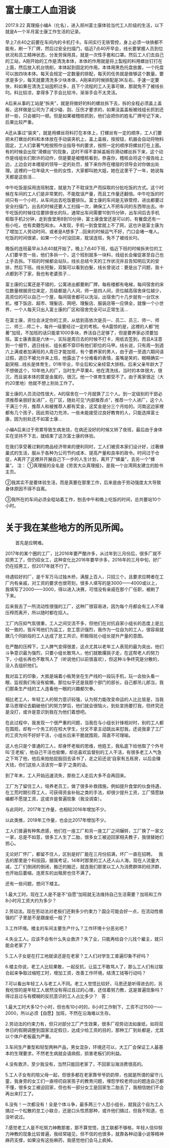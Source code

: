 # 富士康工人血泪谈
2017.9.22
真理报小编A（化名），进入郑州富士康体验当代工人阶级的生活，以下就是A一个半月富士康工作生活的记录。

早上7点40之前要在车间内的卡机打卡。车间实行无铁管控，身上必须一块铁都不能有，刷一下厂牌，然后过安全扫描门，临近7点40开早会，线长要掌握人员到位状况和员工精神状态，分发劳保用具，就是一次性手套和口罩。然后工人们去自己的工站，A刚开始的工作是清洗本体，本体的作用就是将上製程的料用螺丝钉打在上面，然后放入机台铣削，本体起到固定的作用。本体用黑色托盘放置，一个托盘可以放四块本体。每天会规定一定数量的排配，每天的任务就是做够这个数量。要求是多少，每天就要清洗多少块本体，A刚来的时候排配是3K左右，手速一定要快，料如果在清洗工站囤积过多，且下个流程的工人无事可做，那就免不了被线长叼。料比较凉，拿得多了手会比较冷，渐渐手会不太灵活。

A后来从事的工站是“拆夹”，就是将做好的料的螺丝拆下去，拆的全程必须盖上盖板，这样做是公司为了减少碰、刮、压伤才要求的，如果没盖盖板被线组长抓到还好一些，只会被叼一顿。但是如果被稽核抓到，他们会把你的姓名厂牌号记下来，后果比较严重。

A还从事过“装夹”，就是用螺丝将料打在本体上，打螺丝有一定的顺序，工人们要把未打螺丝的料和本体放在手动装夹机上，盖上盖板，按按钮，机器会自动将物料固定，工人们拿著气枪按照作业指导书的要求，按照一定的顺序将螺丝打在上面。有的时候会出现“滑螺丝”的现象，这时不得不拿掉盖板将滑动螺丝拆下来，这个动作是线组长们默许的动作，但是要是被稽核看到，恭喜你，稽核会将这个报告给上边，上边会对本楼层的领导一定的处罚，接下来你所在楼层的领导会对你做出处理。这裡的一位年级大一些的女性，大家都叫她大姐，她在这里干了一年，她说每天都是这些活…

中午吃饭是採用连班制度，就是为了不耽误生产而採取的分批吃饭的方式。这个时候在车间的工人们是非常累的，不能耽误产量，而且工作量还翻倍。中午吃饭的时间只有一个小时，从车间出去吃饭要排队。富士康的车间是无铁管控，进出都要过安全扫描门，出去的时候还要人工扫描一次，确保工人不把车间的东西带出去。中午吃饭的时候往往要排很长的队，通常出车间需要10到15分钟，出车间后去手机柜取手机2分钟，走到食堂用8到10分钟，富士康食堂还是可以的，有餐盘还有一些小吃，也有卖麵包和水。 A发现，手机一到食堂就上不了网，这也许是富士康为了增加工人劳动时间，或者是A想多了…回来的时候运气不好，门口会堵一堆人。吃饭的时间很紧，如果一个小时没回来，耽误连班，免不了被线长叼。

晚饭的连班最早从3点40就开始了。晚上7点40下班，临近下班的时候拆夹位的工人们要辛苦一些，他们多拆一个，这个班别就多一块料，线组长会催促甚至自己也上手去拆。下班的时候都会站队，线长总结今天的工作状况并且告知明后天的安排，然后下班。线长短髮，双鬓可以看到白髮，线长曾说过：要是出了问题，我十点都到不了家，我也有老婆孩子…

富士康的公寓还是不错的，公寓进出都要刷厂牌，每栋楼都有电梯，每间宿舍的床位数量根据资位来定，员级都是八人间，师一是四人间，资位越高宿舍床位越少，高资位的可以自己一个屋，每间宿舍都可以洗浴，出宿舍门十几步就有一台饮水机，楼下饭店、超市、理髮店、网吧、理髮店、服装店等一应俱全，就像一个小世界，一个人每天只出入富士康的厂区和宿舍完全可以正常生活…

在富士康，资位会决定你的工资，从低到高依次是员一、员二、员三、师一、师二、师三…师二十，每升一级要经过一定的考核。令A震惊的是，这裡的人都“抢著”加班，不加班的话只能拿1000多块，养活自己足够了，但是要养家必须要加班。富士康表面是六休一，实际是周日去的时候不打卡，用纸去签到，而且A注意到一个细节，週日线长、组长都不穿印有他们职位的马甲。线长说，只有周一到週六上满或者加满班的人周日才能加班，有个要养家的男人，由于週一至週六期间请过假，週日不被允许来上班，他露出了十分难看的表情，虽嘴是笑的，眼睛确实一副哭相…线长是体育生，01年毕业，毕业后和父亲经营大排档，后来父亲年龄大了不想做这个，10年他入的厂，当时生产苹果4，他在清洗线，当时的本体很大，很沉，而且装本体的筐是金属的，很沉，他一个体育生都受不了。由于离家很近（大约20里地）他就不想上别处工作了。

富士康的人员流动性很大，A的宿舍在一个月就换了三个人。到一定级别的干部必须推荐亲朋好友进厂，在厂区，随处可见“内部推荐点”，推荐一个人进厂，这个人干满三个月，推荐人和被推荐人都有奖金，这奖金是分三个月给的。河南这边家裡都有几个孩子，因此劳动力充沛，一些未能接受过良好教育的人，只能选择富士康，因为别处还不如富士康…

小编A后来过于劳累导致生病发烧，在病还没好的时候又转了夜班，最后由于身体实在坚持不下去，就结束了这次富士康的体验。

在我们享受著过剩的商品经济带来的便利同时，工人们被资本家们设计好，过著蜂巢式的生活，服从于各种为公司节约成本、提高产量和良率的政令。时间过于仓促，A离开了这裡并开展自己下一步的人生计划，离开了“蜂巢”，去另一个“蜂巢”。
注：
①真理报的全名是《劳苦大众真理报》，是我一个台湾网友建立的脸书主页。

②我其实不是要体验生活，而是真要在那里工作，后来是由于劳动强度太大导致身体原因不得不自离。

③我所在的车间必须全程站着工作，刨去中午和晚上吃饭的时间，总共要站10个小时。
# 关于我在某些地方的所见所闻。
　　 首先是应聘难。

   2017年的某个圈的工厂，比2016年要严酷许多，从过年到三月份后，很多厂就不招男工了，但仍招女工，这种变化比2016年要早许多，2016年的三月中旬，好厂仍在招男工，但2017年就不行了。
 
   待遇较好的厂，是千军万马过独木桥，满屋上百人，只招三个，且要求应聘者在工厂内有亲戚，对工资的要求也很苛刻，很多人填写的是3000——4000或以上，我填写了2000——3000，得以进入决赛，可惜没有亲戚在那个厂任职，被刷了下来。

   后来我去了一所流动性很强的工厂，这种厂很容易进，因为每个月都会有工人不堪压榨而离开，所以随时都在招人。

   工厂内压抑气氛很重，工人之间交流不多，但他们在对抗自家小组长的态度上是比较一致的，皆斥骂他们为监工，怠工意识强烈，我作为一位自为的工人，很容易就跟几个同龄段的工人达成了怠工共识，积极阻扰小组长提升产量的意图。

   在严酷的压榨下，工人脾气变得很差，这点尤其以老年工人表现的最为突出，他们斗争意识最为强烈，只要小组长敢骂人，他们就敢撂挑子走，在这帮老人的努力下，小组长再也不敢骂人了（听说他们以前很喜欢），但这种斗争终究是分散的，没人去组织他们。

   我对监工的印象，大抵是端着小板凳坐在生产线的一段玩手机，玩一会抬头看一眼，监视我们有没有偷懒。那位似乎还是我那个部门的部长，自己都吊儿郎当，我们那条生产线的工人连看他一眼的兴趣都欠奉。

   相比老工人，年轻工人的努力意识较强，认为努力能改变命运的人比比皆是，当我拿马恩理论去戳破他们的努力梦后，他们就会很恼火，到处宣扬要打我，但终究还是没打，或许是意识到我在为他们着想吧。

   在此过程中，我发现一个很严重的问题，当我在与小组长针锋相对时，别的工人都在围观，却有一个务工的在校大学生，分文不拿主动跳出来怼我，还说我拿了工厂的工资为何不好好干活，小组长后来干脆就围观，简直不可理喻。

   这人也只是个普通的工人，却身怀老板的思维，他姓王，我私底下给他取了个外号叫‘王老板’，他自己干活也偷懒，却总喜欢监督别的工人干活，有很多老工人气急之下骂了他，他后来拍拍屁股回去读书了，走之前还说‘自家有五栋房，以后会赚大钱，你们这些人活该穷一辈子’之类的话。

   到了年末，工人开始迅速流失，那些工人走后大多不会再回来。

  工厂为了留住工人，培养老员工，做了很多补救措施，例如提升食堂的伙食待遇，在工荒时期引荐工人，可获得资金补贴之类的手法，却很少提升工资，工厂情愿缺编都不愿提工资，这或许是普遍现象（我没调查）。

   与此同时，2017年工作量，也相较2016年增加不少。

   以此类推，2018年工作量，也会比2017年增加不少。

  工人们普遍有种焦虑感，他们在一座工厂和另一座工厂之间辗转，工厂换了一家又一家，总是不如意，很多工人生了二胎，很多女工被迫回家相夫教子，我很替她们担心。

  无论好厂怀厂，都留不住人，区别是好厂能在三月份招满，坏厂一直在招聘。
 
  我去的那里是个科技园，据我考证，14年时那里的工人还人山人海，现在人流量大减，工厂们倒闭的倒闭，搬迁的搬迁，就连我们那里以工人为消费群体的经济群，也开始后萎缩，连房东的出租房也住不满了。

还有一些问题，想问下楼主。

1.最大工时。现在工人是不是不“自愿”加班就无法维持自己生活需要？加班和工作8小时月工资大约为多少？

2.劳动法。现在劳动法对老板们还剩多少约束力？国企可能会好一点，在流动性极强的厂子里是不是跟废纸一般了？

3.工作环境。楼主的车间主要生产什么？工作环境十分恶劣吧？

4.失业工人。应该不会有什么失业救济？失了业，只能再给自个儿找个雇主，就只能会老家了？

5.工人子女是在打工地就读还是在老家？工人们对学生工普遍印象不好吗？

6.楼主你说，老工人比较果敢，一起反抗，让监工不敢骂人了，那么工人们有过联合起来争取过缩短工时，增加工资，改善工作环境，结清工钱等行动吗？

7.可以看出年轻工人与老工人不同。老工人觉悟比较好，马恩还是听得进去的，另我吃惊的是年轻工人居然没有得过且过的心理，还信着努力教，这是普遍现象吗？得过且过与有模糊的反抗意识的工人占比多少？
 
答：

1.最大工时大多12个小时，但也有10小时的，8小时工作制下，工资不过1500——2000，所以必须【自愿】加班，不然在沿海难以生存。

2.劳动法的约束力有，但只对部分工厂产生效果，很多厂视劳动法如废纸，如将双休日的假期调整到国家法定假日，达成少给工资的目的，那种工厂到处都是，尤其以个体户老板最为严重。

3.车间生产重型和轻型两种产品，男女混杂，环境还可以，大工厂会保证工人最基本的生理要求，不然老生病就会请病假，损害老板们的利益。

4.没有救济，至少我没有，当然只能回老家了，不回家沿海消费很高的。

5.工人子女有的陪父母一起，但很多都在老家靠爷爷奶奶带，也就是所谓的留守儿童，我身旁的女工们一直唠叨自家孩子的教育问题，埋怨学校老师出的题连自己都不懂，很多女工被迫回家，但也有一部分女工是回家生二胎去了，我相信她们不会再出来打工了。

6.没有！一次都没有！全是个体斗争，最多两三个人怼小组长，就我这个自为工人搞过一个松散的怠工小联合，还是口头性质那种，或许他们搞过，但我不知道，也没听说过。

7.感觉老工人是不吃努力神教那套，那不算觉悟，连工联都不够格，年轻人信仰努力神教的现象比较普遍，我经常碰见，但不信的也很多，就靠各种动漫小说等精神麻药支撑，如果没有这些麻药，我感觉他们会马上疯掉。
